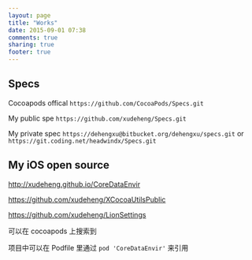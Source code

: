 ```yaml
---
layout: page
title: "Works"
date: 2015-09-01 07:38
comments: true
sharing: true
footer: true
---
```


## Specs

Cocoapods offical `https://github.com/CocoaPods/Specs.git`

My public spe `https://github.com/xudeheng/Specs.git`

My private spec `https://dehengxu@bitbucket.org/dehengxu/specs.git` or `https://git.coding.net/headwindx/Specs.git`

## My iOS open source

<http://xudeheng.github.io/CoreDataEnvir>

<https://github.com/xudeheng/XCocoaUtilsPublic>

<https://github.com/xudeheng/LionSettings>

可以在 cocoapods 上搜索到

项目中可以在 Podfile 里通过 `pod 'CoreDataEnvir'` 来引用
